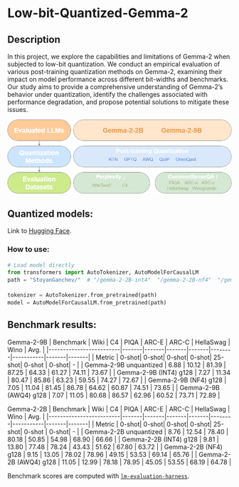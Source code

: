 # Low-bit-Quantized-Gemma-2

## Description
In this project, we explore the capabilities and limitations of Gemma-2 when subjected to low-bit quantization. We conduct an empirical evaluation of various post-training quantization methods on Gemma-2, examining their impact on model performance across different bit-widths and benchmarks. Our study aims to provide a comprehensive understanding of Gemma-2’s behavior under quantization, identify the challenges associated with performance degradation, and propose potential solutions to mitigate these issues.

![text](Diagram%20Gemma.png)

## Quantized models:
Link to [Hugging Face](https://huggingface.co/collections/StoyanGanchev/gemma-2-quantized-66ad3c6afa6a6034552a2fd3).
### How to use:
```python
# Load model directly
from transformers import AutoTokenizer, AutoModelForCausalLM
path = "StoyanGanchev/"  # "/gemma-2-2B-int4"  "/gemma-2-2B-nf4"  "/gemma-2-9B-int4"  "/gemma-2-9B-nf4"

tokenizer = AutoTokenizer.from_pretrained(path)
model = AutoModelForCausalLM.from_pretrained(path)
```


## Benchmark results:
Gemma-2-9B
| Benchmark               | Wiki  | C4    | PIQA  | ARC-E | ARC-C  | HellaSwag | Wino  | Avg.  |
|-------------------------|-------|-------|-------|-------|--------|-----------|-------|-------|
| Metric                  | 0-shot| 0-shot| 0-shot| 0-shot| 25-shot| 0-shot    | 0-shot| -     |
| Gemma-2-9B unquantized  | 6.88  | 10.12 | 81.39 | 87.25 | 64.33  | 61.27     | 74.11 | 73.67 |
| Gemma-2-9B (INT4) g128  | 7.27  | 11.34 | 80.47 | 85.86 | 63.23  | 59.55     | 74.27 | 72.67 |
| Gemma-2-9B (NF4) g128   | 7.05  | 11.04 | 81.45 | 86.78 | 64.62  | 60.87     | 74.51 | 73.65 |
| Gemma-2-9B (AWQ4) g128  | 7.07  | 11.05 | 80.68 | 86.57 | 62.96  | 60.52     | 73.71 | 72.89 |

Gemma-2-2B
| Benchmark               | Wiki  | C4    | PIQA  | ARC-E | ARC-C  | HellaSwag | Wino  | Avg.  |
|-------------------------|-------|-------|-------|-------|--------|-----------|-------|-------|
| Metric                  | 0-shot| 0-shot| 0-shot| 0-shot| 25-shot| 0-shot    | 0-shot| -     |
| Gemma-2-2B unquantized  | 8.76  | 12.54 | 78.40 | 80.18 | 50.85  | 54.98     | 68.90 | 66.66 |
| Gemma-2-2B (INT4) g128  | 9.81  | 13.80 | 77.48 | 78.24 | 43.43  | 51.62     | 67.80 | 63.72 |
| Gemma-2-2B (NF4) g128   | 9.15  | 13.05 | 78.02 | 78.96 | 49.15  | 53.53     | 69.14 | 65.76 |
| Gemma-2-2B (AWQ4) g128  | 11.05 | 12.99 | 78.18 | 78.95 | 45.05  | 53.55     | 68.19 | 64.78 |

Benchmark scores are computed with [`lm-evaluation-harness`](https://github.com/EleutherAI/lm-evaluation-harness).

